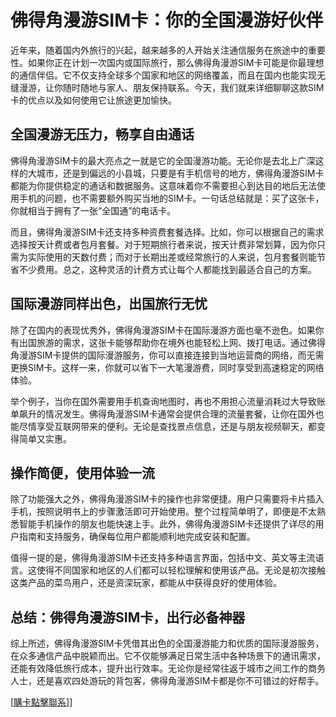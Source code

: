 # 佛得角漫游SIM卡：你的全国漫游好伙伴

近年来，随着国内外旅行的兴起，越来越多的人开始关注通信服务在旅途中的重要性。如果你正在计划一次国内或国际旅行，那么佛得角漫游SIM卡可能是你最理想的通信伴侣。它不仅支持全球多个国家和地区的网络覆盖，而且在国内也能实现无缝漫游，让你随时随地与家人、朋友保持联系。今天，我们就来详细聊聊这款SIM卡的优点以及如何使用它让旅途更加愉快。

## 全国漫游无压力，畅享自由通话

佛得角漫游SIM卡的最大亮点之一就是它的全国漫游功能。无论你是去北上广深这样的大城市，还是到偏远的小县城，只要是有手机信号的地方，佛得角漫游SIM卡都能为你提供稳定的通话和数据服务。这意味着你不需要担心到达目的地后无法使用手机的问题，也不需要额外购买当地的SIM卡。一句话总结就是：买了这张卡，你就相当于拥有了一张“全国通”的电话卡。

而且，佛得角漫游SIM卡还支持多种资费套餐选择。比如，你可以根据自己的需求选择按天计费或者包月套餐。对于短期旅行者来说，按天计费非常划算，因为你只需为实际使用的天数付费；而对于长期出差或经常旅行的人来说，包月套餐则能节省不少费用。总之，这种灵活的计费方式让每个人都能找到最适合自己的方案。

## 国际漫游同样出色，出国旅行无忧

除了在国内的表现优秀外，佛得角漫游SIM卡在国际漫游方面也毫不逊色。如果你有出国旅游的需求，这张卡能够帮助你在境外也能轻松上网、拨打电话。通过佛得角漫游SIM卡提供的国际漫游服务，你可以直接连接到当地运营商的网络，而无需更换SIM卡。这样一来，你就可以省下一大笔漫游费，同时享受到高速稳定的网络体验。

举个例子，当你在国外需要用手机查询地图时，再也不用担心流量消耗过大导致账单飙升的情况发生。佛得角漫游SIM卡通常会提供合理的流量套餐，让你在国外也能尽情享受互联网带来的便利。无论是查找景点信息，还是与朋友视频聊天，都变得简单又实惠。

## 操作简便，使用体验一流

除了功能强大之外，佛得角漫游SIM卡的操作也非常便捷。用户只需要将卡片插入手机，按照说明书上的步骤激活即可开始使用。整个过程简单明了，即便是不太熟悉智能手机操作的朋友也能快速上手。此外，佛得角漫游SIM卡还提供了详尽的用户指南和支持服务，确保每位用户都能顺利地完成安装和配置。

值得一提的是，佛得角漫游SIM卡还支持多种语言界面，包括中文、英文等主流语言。这使得不同国家和地区的人们都可以轻松理解和使用该产品。无论是初次接触这类产品的菜鸟用户，还是资深玩家，都能从中获得良好的使用体验。

## 总结：佛得角漫游SIM卡，出行必备神器

综上所述，佛得角漫游SIM卡凭借其出色的全国漫游能力和优质的国际漫游服务，在众多通信产品中脱颖而出。它不仅能够满足日常生活中各种场景下的通讯需求，还能有效降低旅行成本，提升出行效率。无论你是经常往返于城市之间工作的商务人士，还是喜欢四处游玩的背包客，佛得角漫游SIM卡都是你不可错过的好帮手。

[[購卡點擊聯系](https://t.me/s/esim1088)]]